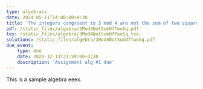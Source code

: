 ```yaml
---
type: algebrass
date: 2024-05-11T14:00:00+4:30
title: 'The integers congruent to 3 mod 4 are not the sum of two squares'
pdf: /static_files/algebra/3Mod4NotSumOfTwoSq.pdf
tex: /static_files/algebra/3Mod4NotSumOfTwoSq.tex
solutions: /static_files/algebra/3Mod4NotSumOfTwoSq.pdf
due_event: 
    type: due
    date: 2020-12-13T23:59:00+3:30
    description: 'Assignment alg #1 due'
---
```

This is a sample algebra eeex.
